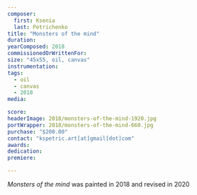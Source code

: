 ```yaml
---
composer:
  first: Ksenia
  last: Petrichenko
title: "Monsters of the mind"
duration:
yearComposed: 2018
commissionedOrWrittenFor:
size: "45x55, oil, canvas"
instrumentation:
tags:
  - oil
  - canvas
  - 2018
media:

score:
headerImage: 2018/monsters-of-the-mind-1920.jpg
portWrapper: 2018/monsters-of-the-mind-660.jpg
purchase: "$200.00"
contact: "kspetric.art[at]gmail[dot]com"
awards:
dedication:
premiere:

---
```

*Monsters of the mind* was painted in 2018 and revised in 2020
<br><Br>
